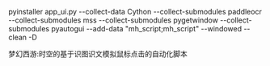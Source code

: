 pyinstaller  app_ui.py --collect-data Cython  --collect-submodules paddleocr --collect-submodules mss  --collect-submodules pygetwindow  --collect-submodules pyautogui  --add-data "mh_script;mh_script" --windowed --clean -D


梦幻西游:时空的基于识图识文模拟鼠标点击的自动化脚本
